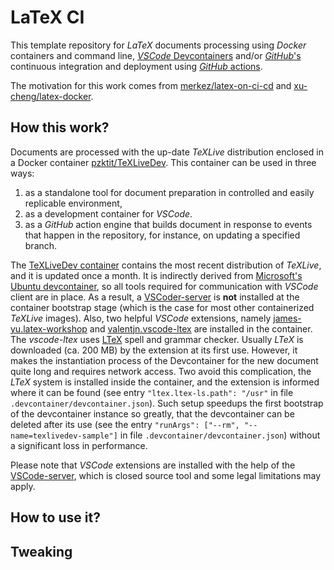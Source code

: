 # LaTeX CI

This template repository for *LaTeX* documents processing using *Docker* containers and command line, [*VSCode* Devcontainers](https://code.visualstudio.com/docs/devcontainers/containers) and/or [*GitHub*'s](https://github.com/) continuous integration and deployment using [*GitHub* actions](https://docs.github.com/en/actions).

The motivation for this work comes from [merkez/latex-on-ci-cd](https://github.com/merkez/latex-on-ci-cd) and [xu-cheng/latex-docker](https://github.com/xu-cheng/latex-docker).

## How this work?

Documents are processed with the up-date *TeXLive* distribution enclosed in a Docker container [pzktit/TeXLiveDev](https://github.com/pzktit/TeXLiveDev).
This container can be used in three ways:

1. as a standalone tool for document preparation in controlled and easily replicable environment,
2. as a development container for *VSCode*.
3. as a *GitHub* action engine that builds document in response to events that happen in the repository, for instance, on updating a specified branch.   

The [TeXLiveDev container](https://github.com/pzktit/TeXLiveDev) contains the most recent distribution of *TeXLive*, and it is updated once a month.
It is indirectly derived from [Microsoft's Ubuntu devcontainer](mcr.microsoft.com/devcontainers/base:ubuntu), so all tools required for communication with *VSCode* client are in place.
As a result, a [VSCoder-server](https://code.visualstudio.com/docs/remote/vscode-server) is **not** installed at the container bootstrap stage (which is the case for most other containerized *TeXLive* images).
Also, two helpful *VSCode* extensions, namely [james-yu.latex-workshop](https://github.com/James-Yu/LaTeX-Workshop) and [valentjn.vscode-ltex](https://github.com/valentjn/vscode-ltex) are installed in the container.
The *vscode-ltex* uses [LTeX](https://valentjn.github.io/ltex/) spell and grammar checker.
Usually *LTeX* is downloaded (ca. 200 MB) by the extension at its first use.
However, it makes the instantiation process of the Devcontainer for the new document quite long and requires network access.
Two avoid this complication, the *LTeX* system is installed inside the container, and the extension is informed where it can be found (see entry ``"ltex.ltex-ls.path": "/usr"`` in file ``.devcontainer/devcontainer.json``).
Such setup speedups the first bootstrap of the devcontainer instance so greatly, that the devcontainer can be deleted after its use (see the entry ``"runArgs": ["--rm", "--name=texlivedev-sample"]`` in file ``.devcontainer/devcontainer.json``) without a significant loss in performance.

Please note that *VSCode* extensions are installed with the help of the [VSCode-server](https://code.visualstudio.com/docs/remote/vscode-server), which is closed source tool and some legal limitations may apply.

## How to use it?



## Tweaking



